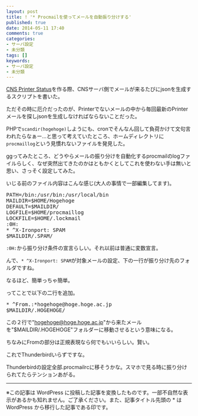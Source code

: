 ```yaml
---
layout: post
title: ! '* Procmailを使ってメールを自動振り分けする'
published: true
date: 2014-05-11 17:40
comments: true
categories:
- サーバ設定
- 未分類
tags: []
keywords:
- サーバ設定
- 未分類
---
```

[CNS Printer Status](http://printer.sota1235.net "CNS Printer Status")を作る際、CNSサーバ側でメールが来るたびにjsonを生成するスクリプトを書いた。

ただその時に厄介だったのが、Printerでないメールの中から毎回最新のPrinterメールを探しjsonを生成しなければならないことだった。

PHPで`scandir(hogehoge)`しようにも、cronでそんなん回して負荷かけて文句言われたらなぁー…と思って考えていたところ、ホームディレクトリに`procmaillog`という見慣れないファイルを発見した。

ggってみたところ、どうやらメールの振り分けを自動化するprocmailのlogファイルらしく、なぜ突然出てきたのかはともかくとしてこれを使わない手は無いと思い、さっそく設定してみた。

いじる前のファイル内容はこんな感じ(大人の事情で一部編集してます)。

<pre class="brush: shell; gutter: true; first-line: 1; highlight: []; html-script: false">
PATH=/bin:/usr/bin:/usr/local/bin
MAILDIR=$HOME/Hogehoge
DEFAULT=$MAILDIR/
LOGFILE=$HOME/procmaillog
LOCKFILE=$HOME/.lockmail
:0H:
* ^X-Ironport: SPAM
$MAILDIR/.SPAM/
</pre>

`:0H:`から振り分け条件の宣言らしい。それ以前は普通に変数宣言。

んで、`* ^X-Ironport: SPAM`が対象メールの設定、下の一行が振り分け先のフォルダですね。

なるほど、簡単っちゃ簡単。

ってことで以下の二行を追加。

<pre class="brush: shell; gutter: true; first-line: 1; highlight: []; html-script: false">
* ^From.:*hogehoge@hoge.hoge.ac.jp
$MAILDIR/.HOGEHOGE/
</pre>

この２行で"hogehoge@hoge.hoge.ac.jp"から来たメールを"$MAILDIR/.HOGEHOGE"フォルダーに移動させるという意味になる。

ちなみにFromの部分は正規表現なら何でもいいらしい。賢い。

これでThunderbirdいらずですな。

Thunderbirdの設定全部.procmailrcに移そうかな。スマホで見る時に振り分けられてたらテンションあがる。

---
※この記事は WordPress に投稿した記事を変換したものです。一部不自然な表示があるかも知れません。ご了承ください。また、記事タイトル先頭の * は WordPress から移行した記事である印です。
